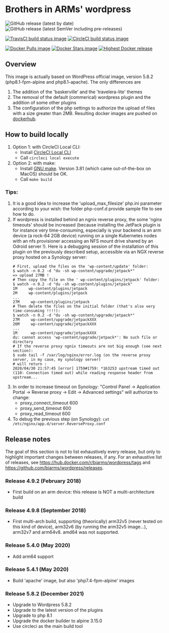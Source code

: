 # Brothers in ARMs' wordpress


![GitHub release (latest by date)](https://img.shields.io/github/v/release/biarms/wordpress?label=Latest%20Github%20release&logo=Github)
![GitHub release (latest SemVer including pre-releases)](https://img.shields.io/github/v/release/biarms/wordpress?include_prereleases&label=Highest%20GitHub%20release&logo=Github&sort=semver)

[![TravisCI build status image](https://img.shields.io/travis/biarms/wordpress/master?label=Travis%20build&logo=Travis)](https://travis-ci.org/biarms/wordpress)
[![CircleCI build status image](https://img.shields.io/circleci/build/gh/biarms/wordpress/master?label=CircleCI%20build&logo=CircleCI)](https://circleci.com/gh/biarms/wordpress)

[![Docker Pulls image](https://img.shields.io/docker/pulls/biarms/wordpress?logo=Docker)](https://hub.docker.com/r/biarms/wordpress)
[![Docker Stars image](https://img.shields.io/docker/stars/biarms/wordpress?logo=Docker)](https://hub.docker.com/r/biarms/wordpress)
[![Highest Docker release](https://img.shields.io/docker/v/biarms/wordpress?label=docker%20release&logo=Docker&sort=semver)](https://hub.docker.com/r/biarms/wordpress)

<!--
[![Travis build status](https://api.travis-ci.org/biarms/wordpress.svg?branch=master)](https://travis-ci.org/biarms/wordpress)
[![CircleCI build status](https://circleci.com/gh/biarms/wordpress.svg?style=svg)](https://circleci.com/gh/biarms/wordpress)
-->

## Overview
This image is actually based on WordPress official image, version 5.8.2 (php8.1-fpm-alpine and php8.1-apache).
The only differences are
1. The addition of the 'baskerville' and the 'travelera-lite' themes
2. The removal of the default (commerical) wordpress plugin and the addition of some other plugins
3. The configuration of the php settings to authorize the upload of files with a size greater than 2MB.
Resulting docker images are pushed on [dockerhub](https://hub.docker.com/r/biarms/wordpress/).

## How to build locally
1. Option 1: with CircleCI Local CLI:
   - Install [CircleCI Local CLI](https://circleci.com/docs/2.0/local-cli/)
   - Call `circleci local execute`
2. Option 2: with make:
   - Install [GNU make](https://www.gnu.org/software/make/manual/make.html). Version 3.81 (which came out-of-the-box on MacOS) should be OK.
   - Call `make build`

### Tips:
1. It is a good idea to increase the 'upload_max_filesize' php.ini parameter according to your wish: the folder php-conf.d provide sample file to see how to do.
1. If wordpress is installed behind an ngnix reverse proxy, the some 'nginx timeouts' should be increased (because installing the JetPack plugin is for instance very time-consuming, especially is your backend is an arm device (a rock-64 2GB device) running on a single Kubernetes nodes with an nfs provisioner accessing an NFS mount drive shared by an Odroid server !).
   Here is a debugging session of the installation of this plugin on the previously described setup, accessible via an NGX reverse proxy hosted on a Synology server:
   ```
   # First, upload the files on the 'wp-content/update' folder:
   $ watch -n 0.2 -d "du -sh wp-content/upgrade/jetpack*"
   => upload 27MB !
   # Then copy the file on the ' wp-content/plugins/jetpack' folder:
   $ watch -n 0.2 -d "du -sh wp-content/plugins/jetpack"
   1M     wp-content/plugins/jetpack
   2M     wp-content/plugins/jetpack
   ...
   27M     wp-content/plugins/jetpack
   # Then delete the files on the initial folder (that's also very time-consuming !!!!):
   $ watch -n 0.2 -d "du -sh wp-content/upgrade/jetpack*"
   27M     wp-content/upgrade/jetpackXXX
   26M     wp-content/upgrade/jetpackXXX
   ...
   1M      wp-content/upgrade/jetpackXXX
   du: cannot access 'wp-content/upgrade/jetpack*': No such file or directory
   # If the reverse proxy ngnix timeouts are not big enough (see next section):
   $ sudo tail -f /var/log/nginx/error.log (on the reverse proxy server, in my case, my synology server)
   # will return :
   2020/04/30 21:57:45 [error] 1759#1759: *163253 upstream timed out (110: Connection timed out) while reading response header from upstream...
   ```
1. In order to increase timeout on Synology: "Control Panel -> Application Portal -> Reverse proxy -> Edit -> Advanced settings" will authorize to change:
   - proxy_connect_timeout 600
   - proxy_send_timeout 600
   - proxy_read_timeout 600
1. To debug the previous step (on Synology): `cat /etc/nginx/app.d/server.ReverseProxy.conf`

## Release notes
The goal of this section is not to list exhaustively every release, but only to highlight important changes between releases, if any.
For an exhaustive list of releases, see https://hub.docker.com/r/biarms/wordpress/tags and https://github.com/biarms/wordpress/releases.

### Release 4.9.2 (February 2018)
- First build on an arm device: this release is NOT a multi-architecture build

### Release 4.9.8 (September 2018)
- First multi-arch build, supporting (theorically) arm32v5 (never tested on this kind of device), arm32v6 (by running the arm32v5 image...), arm32v7 and arm64v8. amd64 was not supported.

### Release 5.4.0 (May 2020)
- Add arm64 support

### Release 5.4.1 (May 2020)
- Build 'apache' image, but also 'php7.4-fpm-alpine' images

### Release 5.8.2 (December 2021)
- Upgrade to Wordpress 5.8.2
- Upgrade to the latest version of the plugins 
- Upgrade to php 8.1
- Upgrade the docker builder to alpine 3.15.0  
- Use circleci as the main build tool